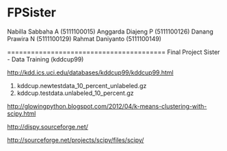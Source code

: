 FPSister
========================================

Nabilla Sabbaha A (5111100015)
Anggarda Diajeng P (5111100126)
Danang Prawira N (5111100129)
Rahmat Daniyanto (5111100149)

========================================
Final Project Sister - Data Training (kddcup99)

http://kdd.ics.uci.edu/databases/kddcup99/kddcup99.html
 1. kddcup.newtestdata_10_percent_unlabeled.gz
 2. kddcup.testdata.unlabeled_10_percent.gz 
 
http://glowingpython.blogspot.com/2012/04/k-means-clustering-with-scipy.html

http://dispy.sourceforge.net/

http://sourceforge.net/projects/scipy/files/scipy/